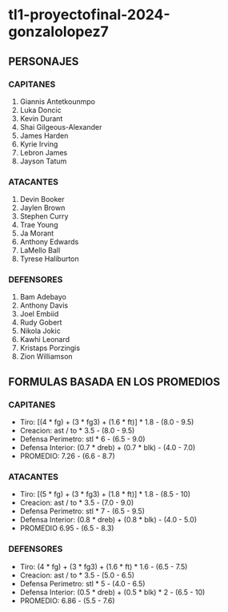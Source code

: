 # tl1-proyectofinal-2024-gonzalolopez7

## PERSONAJES

### CAPITANES
1. Giannis Antetkounmpo
2. Luka Doncic
3. Kevin Durant
4. Shai Gilgeous-Alexander
5. James Harden
6. Kyrie Irving
7. Lebron James
8. Jayson Tatum

### ATACANTES
1. Devin Booker
2. Jaylen Brown
3. Stephen Curry
4. Trae Young
5. Ja Morant
6. Anthony Edwards
7. LaMello Ball
8. Tyrese Haliburton

### DEFENSORES
1. Bam Adebayo
2. Anthony Davis
3. Joel Embiid
4. Rudy Gobert
5. Nikola Jokic
6. Kawhi Leonard
7. Kristaps Porzingis
8. Zion Williamson



## FORMULAS BASADA EN LOS PROMEDIOS
### CAPITANES
- Tiro: [(4 * fg) + (3 * fg3) + (1.6 * ft)] * 1.8       - (8.0 - 9.5)
- Creacion: ast / to * 3.5                              - (8.0 - 9.5)
- Defensa Perimetro: stl * 6                            - (6.5 - 9.0)
- Defensa Interior: (0.7 * dreb) + (0.7 * blk)          - (4.0 - 7.0)
- PROMEDIO: 7.26                                        - (6.6 - 8.7)

### ATACANTES
- Tiro: [(5 * fg) + (3 * fg3) + (1.8 * ft)] * 1.8       - (8.5 - 10)
- Creacion: ast / to * 3.5                              - (7.0 - 9.0)
- Defensa Perimetro: stl * 7                            - (6.5 - 9.5)
- Defensa Interior: (0.8 * dreb) + (0.8 * blk)          - (4.0 - 5.0)
- PROMEDIO 6.95                                         - (6.5 - 8.3)

### DEFENSORES
- Tiro: (4 * fg) + (3 * fg3) + (1.6 * ft) * 1.6         - (6.5 - 7.5)
- Creacion: ast / to * 3.5                              - (5.0 - 6.5)
- Defensa Perimetro: stl * 5                            - (4.0 - 6.5)
- Defensa Interior: (0.5 * dreb) + (0.5 * blk) * 2      - (6.5 - 10)
- PROMEDIO: 6.86                                        - (5.5 - 7.6)
